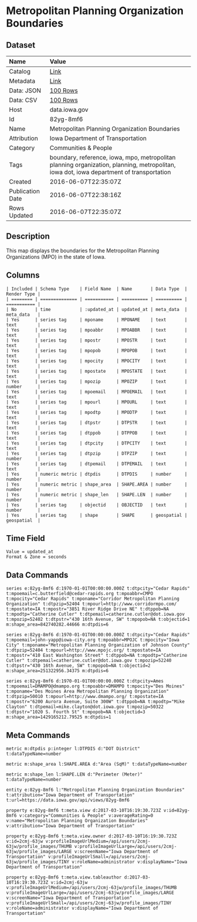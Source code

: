 # Metropolitan Planning Organization Boundaries

## Dataset

| Name | Value |
| :--- | :---- |
| Catalog | [Link](https://catalog.data.gov/dataset/metropolitan-planning-organization-boundaries) |
| Metadata | [Link](https://data.iowa.gov/api/views/82yg-8mf6) |
| Data: JSON | [100 Rows](https://data.iowa.gov/api/views/82yg-8mf6/rows.json?max_rows=100) |
| Data: CSV | [100 Rows](https://data.iowa.gov/api/views/82yg-8mf6/rows.csv?max_rows=100) |
| Host | data.iowa.gov |
| Id | 82yg-8mf6 |
| Name | Metropolitan Planning Organization Boundaries |
| Attribution | Iowa Department of Transportation |
| Category | Communities & People |
| Tags | boundary, reference, iowa, mpo, metropolitan planning organization, planning, metropolitan, iowa dot, iowa department of transportation |
| Created | 2016-06-07T22:35:07Z |
| Publication Date | 2016-06-07T22:38:16Z |
| Rows Updated | 2016-06-07T22:35:07Z |

## Description

This map displays the boundaries for the Metropolitan Planning Organizations (MPO) in the state of Iowa.

## Columns

```ls
| Included | Schema Type    | Field Name  | Name       | Data Type  | Render Type |
| ======== | ============== | =========== | ========== | ========== | =========== |
| No       | time           | :updated_at | updated_at | meta_data  | meta_data   |
| Yes      | series tag     | mponame     | MPONAME    | text       | text        |
| Yes      | series tag     | mpoabbr     | MPOABBR    | text       | text        |
| Yes      | series tag     | mpostr      | MPOSTR     | text       | text        |
| Yes      | series tag     | mpopob      | MPOPOB     | text       | text        |
| Yes      | series tag     | mpocity     | MPOCITY    | text       | text        |
| Yes      | series tag     | mpostate    | MPOSTATE   | text       | text        |
| Yes      | series tag     | mpozip      | MPOZIP     | text       | number      |
| Yes      | series tag     | mpoemail    | MPOEMAIL   | text       | text        |
| Yes      | series tag     | mpourl      | MPOURL     | text       | text        |
| Yes      | series tag     | mpodtp      | MPODTP     | text       | text        |
| Yes      | series tag     | dtpstr      | DTPSTR     | text       | text        |
| Yes      | series tag     | dtppob      | DTPPOB     | text       | text        |
| Yes      | series tag     | dtpcity     | DTPCITY    | text       | text        |
| Yes      | series tag     | dtpzip      | DTPZIP     | text       | number      |
| Yes      | series tag     | dtpemail    | DTPEMAIL   | text       | text        |
| Yes      | numeric metric | dtpdis      | DTPDIS     | number     | number      |
| Yes      | numeric metric | shape_area  | SHAPE.AREA | number     | number      |
| Yes      | numeric metric | shape_len   | SHAPE.LEN  | number     | number      |
| Yes      | series tag     | objectid    | OBJECTID   | text       | number      |
| Yes      | series tag     | shape       | SHAPE      | geospatial | geospatial  |
```

## Time Field

```ls
Value = updated_at
Format & Zone = seconds
```

## Data Commands

```ls
series e:82yg-8mf6 d:1970-01-01T00:00:00.000Z t:dtpcity="Cedar Rapids" t:mpoemail=c.butterfield@cedar-rapids.org t:mpoabbr=CMPO t:mpocity="Cedar Rapids" t:mponame="Corridor Metropolitan Planning Organization" t:dtpzip=52404 t:mpourl=http://www.corridormpo.com/ t:mpostate=IA t:mpostr="3851 River Ridge Drive NE" t:dtppob=NA t:mpodtp="Catherine Cutler" t:dtpemail=catherine.cutler@dot.iowa.gov t:mpozip=52402 t:dtpstr="430 16th Avenue, SW" t:mpopob=NA t:objectid=1 m:shape_area=842740282.44666 m:dtpdis=6

series e:82yg-8mf6 d:1970-01-01T00:00:00.000Z t:dtpcity="Cedar Rapids" t:mpoemail=john-yapp@iowa-city.org t:mpoabbr=MPOJC t:mpocity="Iowa City" t:mponame="Metropolitan Planning Organization of Johnson County" t:dtpzip=52404 t:mpourl=http://www.mpojc.org/ t:mpostate=IA t:mpostr="410 East Washington Street" t:dtppob=NA t:mpodtp="Catherine Cutler" t:dtpemail=catherine.cutler@dot.iowa.gov t:mpozip=52240 t:dtpstr="430 16th Avenue, SW" t:mpopob=NA t:objectid=2 m:shape_area=251322956.34375 m:dtpdis=6

series e:82yg-8mf6 d:1970-01-01T00:00:00.000Z t:dtpcity=Ames t:mpoemail=DMAMPO@dmampo.org t:mpoabbr=DMAMPO t:mpocity="Des Moines" t:mponame="Des Moines Area Metropolitan Planning Organization" t:dtpzip=50010 t:mpourl=http://www.dmampo.org/ t:mpostate=IA t:mpostr="6200 Aurora Avenue, Suite 300W" t:dtppob=NA t:mpodtp="Mike Clayton" t:dtpemail=mike.clayton@dot.iowa.gov t:mpozip=50322 t:dtpstr="1020 S. Fourth St" t:mpopob=NA t:objectid=3 m:shape_area=1429165212.79525 m:dtpdis=1
```

## Meta Commands

```ls
metric m:dtpdis p:integer l:DTPDIS d:"DOT District" t:dataTypeName=number

metric m:shape_area l:SHAPE.AREA d:"Area (SqM)" t:dataTypeName=number

metric m:shape_len l:SHAPE.LEN d:"Perimeter (Meter)" t:dataTypeName=number

entity e:82yg-8mf6 l:"Metropolitan Planning Organization Boundaries" t:attribution="Iowa Department of Transportation" t:url=https://data.iowa.gov/api/views/82yg-8mf6

property e:82yg-8mf6 t:meta.view d:2017-03-10T16:19:30.723Z v:id=82yg-8mf6 v:category="Communities & People" v:averageRating=0 v:name="Metropolitan Planning Organization Boundaries" v:attribution="Iowa Department of Transportation"

property e:82yg-8mf6 t:meta.view.owner d:2017-03-10T16:19:30.723Z v:id=2cmj-63jw v:profileImageUrlMedium=/api/users/2cmj-63jw/profile_images/THUMB v:profileImageUrlLarge=/api/users/2cmj-63jw/profile_images/LARGE v:screenName="Iowa Department of Transportation" v:profileImageUrlSmall=/api/users/2cmj-63jw/profile_images/TINY v:roleName=administrator v:displayName="Iowa Department of Transportation"

property e:82yg-8mf6 t:meta.view.tableauthor d:2017-03-10T16:19:30.723Z v:id=2cmj-63jw v:profileImageUrlMedium=/api/users/2cmj-63jw/profile_images/THUMB v:profileImageUrlLarge=/api/users/2cmj-63jw/profile_images/LARGE v:screenName="Iowa Department of Transportation" v:profileImageUrlSmall=/api/users/2cmj-63jw/profile_images/TINY v:roleName=administrator v:displayName="Iowa Department of Transportation"
```